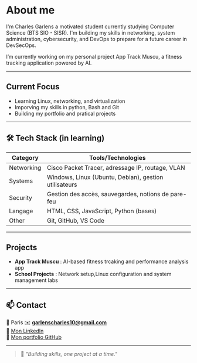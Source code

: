 # About me

I'm Charles Garlens
a motivated student currently studying Computer Science (BTS SIO - SISR).
I'm building my skills in networking, system administration, cybersecurity, and DevOps to prepare for a future career in DevSecOps.

I’m currently working on my personal project App Track Muscu, a fitness tracking application powered by AI.



---

## Current Focus
- Learning Linux, networking, and virtualization
- Imporving my skills in python, Bash and Git
- Building my portfolio and pratical projects

---

## 🛠️ Tech Stack (in learning)
| Category | Tools/Technologies |
|----------|------------------------|
| Networking | Cisco Packet Tracer, adressage IP, routage, VLAN |
| Systems | Windows, Linux (Ubuntu, Debian), gestion utilisateurs |
| Security | Gestion des accès, sauvegardes, notions de pare-feu |
| Langage | HTML, CSS, JavaScript, Python (bases) |
| Other | Git, GitHub, VS Code |

---

## Projects
-  **App Track Muscu** : AI-based fitness trcaking and performance analysis app 
-  **School Projects** : Network setup,Linux configuration and system management labs

---

## 📫 Contact 
📍 Paris
✉️ **garlenscharles10@gmail.com**  
💼 [Mon LinkedIn](https://www.linkedin.com/in/garlens-charles-29a6b3351/)  
📂 [Mon portfolio GitHub](https://github.com/ton-nom-utilisateur?tab=repositories)

---

> 💬 *"Building skills, one project at a time."*
